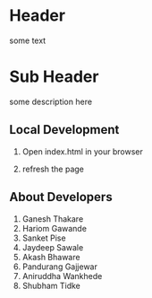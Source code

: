 # Header
some text

# Sub Header

some description here

## Local Development

1. Open index.html in your browser

2. refresh the page 

## About Developers
1. Ganesh Thakare
2. Hariom Gawande
3. Sanket Pise
4. Jaydeep Sawale
5. Akash Bhaware
6. Pandurang Gajjewar
7. Aniruddha Wankhede
8. Shubham Tidke
